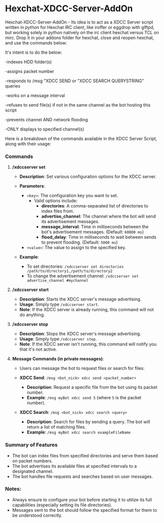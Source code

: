 # Hexchat-XDCC-Server-AddOn
Hexchat-XDCC-Server-AddOn - Its idea is to act as a XDCC Server script written in python for Hexchat IRC client, like iroffer or eggdrop with glftpd, but working solely in python natively on the irc client hexchat versus TCL on mirc. Drop it in your addons folder for hexchat, close and reopen hexchat, and use the commands below:

It's intent is to do the below:

-indexes HDD folder(s)

-assigns packet number

-responds to /msg <BOT-SCRIPT-IRC-NAME> "XDCC SEND <packet number> or "XDCC SEARCH QUERYSTRING" queries

-works on a message interval

-refuses to send file(s) if not in the same channel as the bot hosting this script

-prevents channel AND network flooding

-ONLY displays to specified channel(s)

Here is a breakdown of the commands available in the XDCC Server Script, along with their usage:

### Commands

1. **/xdccserver set <key> <value>**
   - **Description**: Set various configuration options for the XDCC server.
   - **Parameters**:
     - `<key>`: The configuration key you want to set. 
       - Valid options include:
         - **directories**: A comma-separated list of directories to index files from.
         - **advertise_channel**: The channel where the bot will send its advertisement messages.
         - **message_interval**: Time in milliseconds between the bot's advertisement messages. (Default: `60000 ms`)
         - **flood_delay**: Time in milliseconds to wait between sends to prevent flooding. (Default: `5000 ms`)
     - `<value>`: The value to assign to the specified key.

   - **Example**:
     - To set directories: `/xdccserver set directories /path/to/directory1,/path/to/directory2`
     - To change the advertisement channel: `/xdccserver set advertise_channel #mychannel`

2. **/xdccserver start**
   - **Description**: Starts the XDCC server's message advertising.
   - **Usage**: Simply type `/xdccserver start`.
   - **Note**: If the XDCC server is already running, this command will not do anything.

3. **/xdccserver stop**
   - **Description**: Stops the XDCC server's message advertising.
   - **Usage**: Simply type `/xdccserver stop`.
   - **Note**: If the XDCC server isn't running, this command will notify you that it's not active.

4. **Message Commands (in private messages)**:
   - Users can message the bot to request files or search for files:
   
   - **XDCC Send**: `/msg <bot_nick> xdcc send <packet_number>`
     - **Description**: Request a specific file from the bot using its packet number.
     - **Example**: `/msg myBot xdcc send 5` (where `5` is the packet number).

   - **XDCC Search**: `/msg <bot_nick> xdcc search <query>`
     - **Description**: Search for files by sending a query. The bot will return a list of matching files.
     - **Example**: `/msg myBot xdcc search exampleFileName`

### Summary of Features
- The bot can index files from specified directories and serve them based on packet numbers.
- The bot advertises its available files at specified intervals to a designated channel.
- The bot handles file requests and searches based on user messages.

### Notes:
- Always ensure to configure your bot before starting it to utilize its full capabilities (especially setting its file directories).
- Messages sent to the bot should follow the specified format for them to be understood correctly. 
